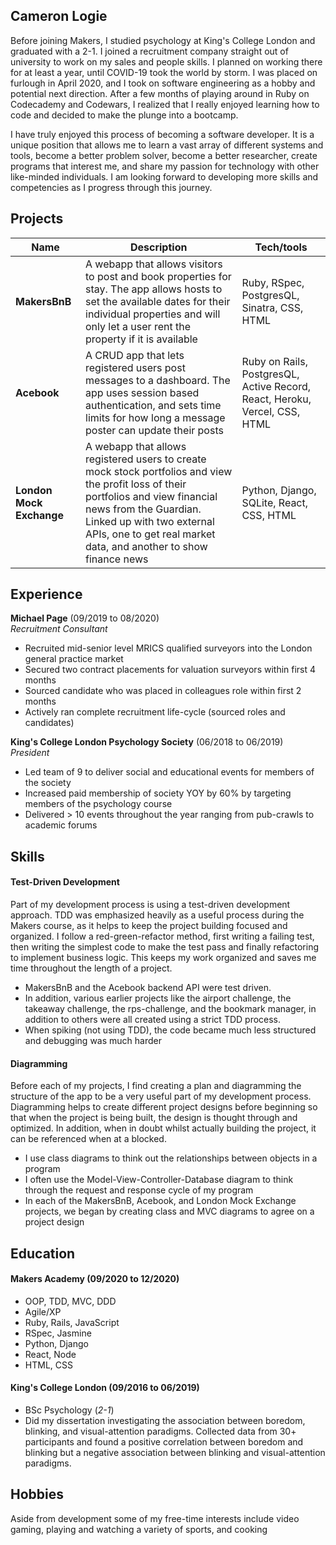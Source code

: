 ## Cameron Logie

Before joining Makers, I studied psychology at King's College London and graduated with a 2-1. I joined a recruitment company straight out of university to work on my sales and people skills. I planned on working there for at least a year, until COVID-19 took the world by storm. I was placed on furlough in April 2020, and I took on software engineering as a hobby and potential next direction. After a few months of playing around in Ruby on Codecademy and Codewars, I realized that I really enjoyed learning how to code and decided to make the plunge into a bootcamp. 

I have truly enjoyed this process of becoming a software developer. It is a unique  position that allows me to learn a vast array of different systems and tools, become a better problem solver, become a better researcher, create programs that interest me, and share my passion for technology with other like-minded individuals. I am looking forward to developing more skills and competencies as I progress through this journey. 

<!-- I was born and raised in San Jose, CA in the heart of the Silicon Valley. Growing up I lived the technology boom, where there was immense pace in how quickly new technologies were introduced and rolled out. I was so fascinated by these technologies, be it games, turning on lights with my phone, or even just being able to send a photograph over bluetooth. I can only relate it to how I felt looking up at the stars in the night sky, a feeling of vast possibility. I used to put Apple's yearly iPhone and iOS release on my calendar just so I could be the first to see the new features I would be able to use (if I had had an iPhone). I saw tech giants like Apple, Google, and Facebook (amongst others) rise to extreme prominence, tech was the cream-of-the-crop.
These companies, amongst many others, made such a profound impact on my upbringing at a multitude of levels. I want to be in tech so that I can make an impact on bringing the inspiration and fascination that I had, to others around the world. -->

## Projects

| Name                         | Description       | Tech/tools        |
| ---------------------------- | ----------------- | ----------------- |
| **MakersBnB**                | A webapp that allows visitors to post and book properties for stay. The app allows hosts to set the available dates for their individual properties and will only let a user rent the property if it is available | Ruby, RSpec, PostgresQL, Sinatra, CSS, HTML |
| **Acebook** | A CRUD app that lets registered users post messages to a dashboard. The app uses session based authentication, and sets time limits for how long a message poster can update their posts | Ruby on Rails, PostgresQL, Active Record, React, Heroku, Vercel, CSS, HTML |
| **London Mock Exchange** | A webapp that allows registered users to create mock stock portfolios and view the profit loss of their portfolios and view financial news from the Guardian. Linked up with two external APIs, one to get real market data, and another to show finance news | Python, Django, SQLite, React, CSS, HTML |

## Experience

**Michael Page** (09/2019 to 08/2020)  
_Recruitment Consultant_

- Recruited mid-senior level MRICS qualified surveyors into the London general practice market
- Secured two contract placements for valuation surveyors within first 4 months
- Sourced candidate who was placed in colleagues role within first 2 months
- Actively ran complete recruitment life-cycle (sourced roles and candidates)

**King's College London Psychology Society** (06/2018 to 06/2019)  
_President_

- Led team of 9 to deliver social and educational events for members of the society
- Increased paid membership of society YOY by 60% by targeting members of the psychology course
- Delivered > 10 events throughout the year ranging from pub-crawls to academic forums

## Skills

#### Test-Driven Development

Part of my development process is using a test-driven development approach. TDD was emphasized heavily as a useful process during the Makers course, as it helps to keep the project building focused and organized. I follow a red-green-refactor method, first writing a failing test, then writing the simplest code to make the test pass and finally refactoring to implement business logic. This keeps my work organized and saves me time throughout the length of a project.

- MakersBnB and the Acebook backend API were test driven.
- In addition, various earlier projects like the airport challenge, the takeaway challenge, the rps-challenge, and the bookmark manager, in addition to others were all created using a strict TDD process. 
- When spiking (not using TDD), the code became much less structured and debugging was much harder

#### Diagramming

Before each of my projects, I find creating a plan and diagramming the structure of the app to be a very useful part of my development process. Diagramming helps to  create different project designs before beginning so that when the project is being built, the design is thought through and optimized. In addition, when in doubt whilst actually building the project, it can be referenced when at a blocked. 

- I use class diagrams to think out the relationships between objects in a program
- I often use the Model-View-Controller-Database diagram to think through the request and response cycle of my program
- In each of the MakersBnB, Acebook, and London Mock Exchange projects, we began by creating class and MVC diagrams to agree on a project design

## Education

#### Makers Academy (09/2020 to 12/2020)

- OOP, TDD, MVC, DDD
- Agile/XP
- Ruby, Rails, JavaScript
- RSpec, Jasmine
- Python, Django
- React, Node
- HTML, CSS

#### King's College London (09/2016 to 06/2019)

- BSc Psychology (_2-1_)
- Did my dissertation investigating the association between boredom, blinking, and visual-attention paradigms. Collected data from 30+ participants and found a positive correlation between boredom and blinking but a negative association between blinking and visual-attention paradigms. 

## Hobbies

Aside from development some of my free-time interests include video gaming, playing and watching a variety of sports, and cooking
